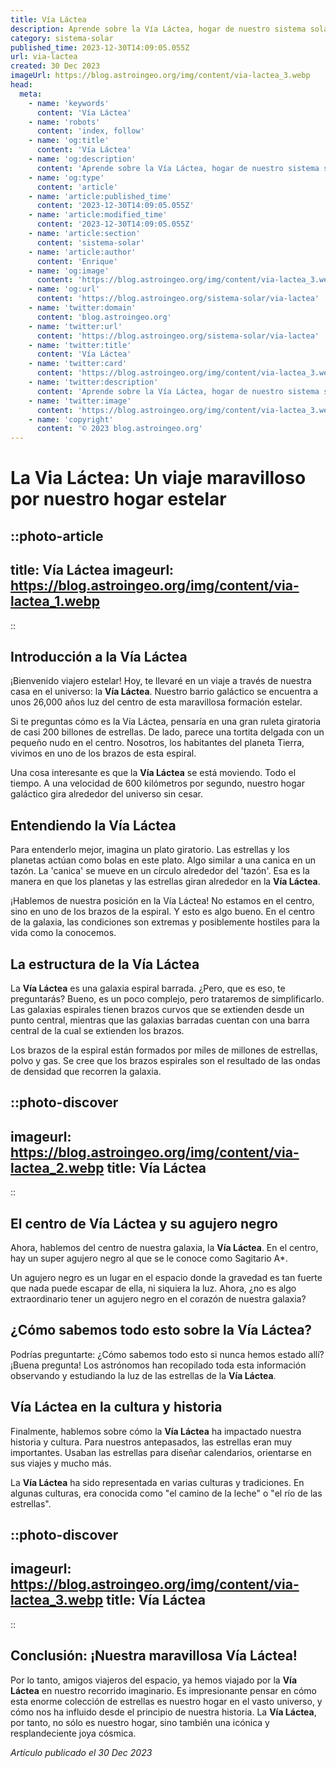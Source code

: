 ```yaml
---
title: Vía Láctea
description: Aprende sobre la Vía Láctea, hogar de nuestro sistema solar. Descubre sus características, estructura y misterios ocultos. ¡Explora el cosmos ahora!
category: sistema-solar
published_time: 2023-12-30T14:09:05.055Z
url: via-lactea
created: 30 Dec 2023
imageUrl: https://blog.astroingeo.org/img/content/via-lactea_3.webp
head:
  meta:
    - name: 'keywords'
      content: 'Vía Láctea'
    - name: 'robots'
      content: 'index, follow'
    - name: 'og:title'
      content: 'Vía Láctea'
    - name: 'og:description'
      content: 'Aprende sobre la Vía Láctea, hogar de nuestro sistema solar. Descubre sus características, estructura y misterios ocultos. ¡Explora el cosmos ahora!'
    - name: 'og:type'
      content: 'article'
    - name: 'article:published_time'
      content: '2023-12-30T14:09:05.055Z'
    - name: 'article:modified_time'
      content: '2023-12-30T14:09:05.055Z'
    - name: 'article:section'
      content: 'sistema-solar'
    - name: 'article:author'
      content: 'Enrique'
    - name: 'og:image'
      content: 'https://blog.astroingeo.org/img/content/via-lactea_3.webp'
    - name: 'og:url'
      content: 'https://blog.astroingeo.org/sistema-solar/via-lactea'
    - name: 'twitter:domain'
      content: 'blog.astroingeo.org'
    - name: 'twitter:url'
      content: 'https://blog.astroingeo.org/sistema-solar/via-lactea'
    - name: 'twitter:title'
      content: 'Vía Láctea'
    - name: 'twitter:card'
      content: 'https://blog.astroingeo.org/img/content/via-lactea_3.webp'
    - name: 'twitter:description'
      content: 'Aprende sobre la Vía Láctea, hogar de nuestro sistema solar. Descubre sus características, estructura y misterios ocultos. ¡Explora el cosmos ahora!'
    - name: 'twitter:image'
      content: 'https://blog.astroingeo.org/img/content/via-lactea_3.webp'
    - name: 'copyright'
      content: '© 2023 blog.astroingeo.org'
---
```

# La Via Láctea: Un viaje maravilloso por nuestro hogar estelar

::photo-article
---
title: Vía Láctea
imageurl: https://blog.astroingeo.org/img/content/via-lactea_1.webp
---
::

## Introducción a la Vía Láctea

¡Bienvenido viajero estelar! Hoy, te llevaré en un viaje a través de nuestra casa en el universo: la **Vía Láctea**. Nuestro barrio galáctico se encuentra a unos 26,000 años luz del centro de esta maravillosa formación estelar.

Si te preguntas cómo es la Vía Láctea, pensaría en una gran ruleta giratoria de casi 200 billones de estrellas. De lado, parece una tortita delgada con un pequeño nudo en el centro. Nosotros, los habitantes del planeta Tierra, vivimos en uno de los brazos de esta espiral.

Una cosa interesante es que la **Vía Láctea** se está moviendo. Todo el tiempo. A una velocidad de 600 kilómetros por segundo, nuestro hogar galáctico gira alrededor del universo sin cesar.

## Entendiendo la Vía Láctea

Para entenderlo mejor, imagina un plato giratorio. Las estrellas y los planetas actúan como bolas en este plato. Algo similar a una canica en un tazón. La 'canica' se mueve en un círculo alrededor del 'tazón'. Esa es la manera en que los planetas y las estrellas giran alrededor en la **Vía Láctea**.

¡Hablemos de nuestra posición en la Vía Láctea! No estamos en el centro, sino en uno de los brazos de la espiral. Y esto es algo bueno. En el centro de la galaxia, las condiciones son extremas y posiblemente hostiles para la vida como la conocemos.

## La estructura de la Vía Láctea

La **Vía Láctea** es una galaxia espiral barrada. ¿Pero, que es eso, te preguntarás? Bueno, es un poco complejo, pero trataremos de simplificarlo. Las galaxias espirales tienen brazos curvos que se extienden desde un punto central, mientras que las galaxias barradas cuentan con una barra central de la cual se extienden los brazos.

Los brazos de la espiral están formados por miles de millones de estrellas, polvo y gas. Se cree que los brazos espirales son el resultado de las ondas de densidad que recorren la galaxia.


::photo-discover
---
imageurl: https://blog.astroingeo.org/img/content/via-lactea_2.webp
title: Vía Láctea
---
::

## El centro de Vía Láctea y su agujero negro

Ahora, hablemos del centro de nuestra galaxia, la **Vía Láctea**. En el centro, hay un super agujero negro al que se le conoce como Sagitario A*.

Un agujero negro es un lugar en el espacio donde la gravedad es tan fuerte que nada puede escapar de ella, ni siquiera la luz. Ahora, ¿no es algo extraordinario tener un agujero negro en el corazón de nuestra galaxia?

## ¿Cómo sabemos todo esto sobre la Vía Láctea?

Podrías preguntarte: ¿Cómo sabemos todo esto si nunca hemos estado allí? ¡Buena pregunta! Los astrónomos han recopilado toda esta información observando y estudiando la luz de las estrellas de la **Vía Láctea**.

## Vía Láctea en la cultura y historia

Finalmente, hablemos sobre cómo la **Vía Láctea** ha impactado nuestra historia y cultura. Para nuestros antepasados, las estrellas eran muy importantes. Usaban las estrellas para diseñar calendarios, orientarse en sus viajes y mucho más.

La **Vía Láctea** ha sido representada en varias culturas y tradiciones. En algunas culturas, era conocida como "el camino de la leche" o "el río de las estrellas". 


::photo-discover
---
imageurl: https://blog.astroingeo.org/img/content/via-lactea_3.webp
title: Vía Láctea
---
::

## Conclusión: ¡Nuestra maravillosa Vía Láctea!

Por lo tanto, amigos viajeros del espacio, ya hemos viajado por la **Vía Láctea** en nuestro recorrido imaginario. Es impresionante pensar en cómo esta enorme colección de estrellas es nuestro hogar en el vasto universo, y cómo nos ha influido desde el principio de nuestra historia. La **Vía Láctea**, por tanto, no sólo es nuestro hogar, sino también una icónica y resplandeciente joya cósmica.

_Artículo publicado el 30 Dec 2023_
